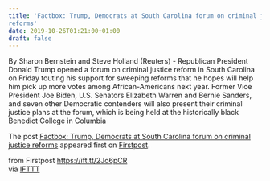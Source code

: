 ```yaml
---
title: 'Factbox: Trump, Democrats at South Carolina forum on criminal justice
reforms'
date: 2019-10-26T01:21:00+01:00
draft: false
---
```


By Sharon Bernstein and Steve Holland (Reuters) - Republican President Donald Trump opened a forum on criminal justice reform in South Carolina on Friday touting his support for sweeping reforms that he hopes will help him pick up more votes among African-Americans next year. Former Vice President Joe Biden, U.S. Senators Elizabeth Warren and Bernie Sanders, and seven other Democratic contenders will also present their criminal justice plans at the forum, which is being held at the historically black Benedict College in Columbia

The post [Factbox: Trump, Democrats at South Carolina forum on criminal justice reforms](http://www.firstpost.com/world/factbox-trump-democrats-at-south-carolina-forum-on-criminal-justice-reforms-7557611.html) appeared first on [Firstpost](http://www.firstpost.com).

  
  
from Firstpost https://ift.tt/2Jo6pCR  
via [IFTTT](https://ifttt.com/?ref=da&site=blogger)